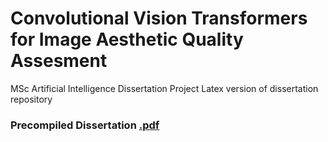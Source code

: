 # Convolutional Vision  Transformers for Image Aesthetic  Quality Assesment 
 MSc Artificial Intelligence Dissertation Project 
Latex version of dissertation repository
### Precompiled  Dissertation [.pdf](https://drive.google.com/file/d/19DJmL0QGRAjbEKW7Xk-OBbQMFWtkOZJ9/view?usp=sharing)
